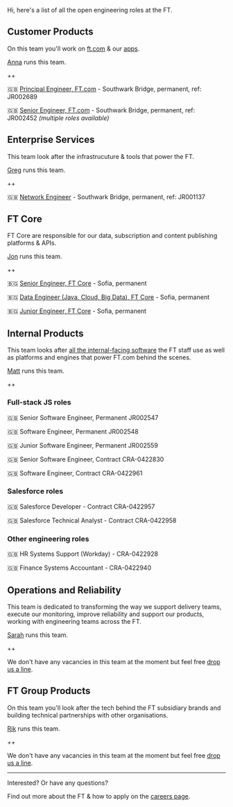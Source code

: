 
Hi, here's a list of all the open engineering roles at the FT.

## Customer Products

On this team you'll work on [ft.com](https://www.ft.com/) & our [apps](https://www.ft.com/tour/apps).

[Anna](https://twitter.com/annashipman) runs this team.

++

🇬🇧 [Principal Engineer, FT.com](https://ft.wd3.myworkdayjobs.com/FT_External_Careers/job/OSB-London-35-hours/Principal-Engineer_JR002689) - Southwark Bridge, permanent, ref: JR002689

🇬🇧 [Senior Engineer, FT.com](https://ft.wd3.myworkdayjobs.com/en-US/FT_External_Careers/job/OSB-London-35-hours/Senior-Engineer_JR002452) - Southwark Bridge, permanent, ref: JR002452 _(multiple roles available)_

## Enterprise Services

This team look after the infrastrucuture & tools that power the FT.

[Greg](https://twitter.com/greg_cope) runs this team.

++

🇬🇧 [Network Engineer](https://ft.wd3.myworkdayjobs.com/en-US/FT_External_Careers/job/OSB-London-35-hours/Full-stack-Engineer_JR001137) - Southwark Bridge, permanent, ref: JR001137

## FT Core

FT Core are responsible for our data, subscription and content publishing platforms & APIs.

[Jon](https://twitter.com/jonfurse) runs this team.

++

🇧🇬 [Senior Engineer, FT Core](https://stackoverflow.com/jobs/186848/senior-engineer-delivering-innovative-solutions-financial-times?a=e7F9GP17I7Fn6W9a) - Sofia, permanent

🇧🇬 [Data Engineer (Java, Cloud, Big Data), FT Core](https://stackoverflow.com/jobs/194264/data-engineer-python-sql-cloud-big-data-financial-times) - Sofia, permanent

🇧🇬 [Junior Engineer, FT Core](https://stackoverflow.com/jobs/186083/junior-engineer-to-join-the-ft-product-and-financial-times) - Sofia, permanent

## Internal Products

This team looks after [all the internal-facing software](http://matt.chadburn.co.uk/presentations/ip-all-hands.pdf) the FT staff use as well as platforms and engines that power FT.com behind the scenes.

[Matt](https://twitter.com/commuterjoy) runs this team.

++

### Full-stack JS roles

🇬🇧 Senior Software Engineer, Permanent JR002547

🇬🇧 Software Engineer, Permanent JR002548

🇬🇧 Junior Software Engineer, Permanent JR002559

🇬🇧 Senior Software Engineer, Contract CRA-0422830

🇬🇧 Software Engineer, Contract CRA-0422961

### Salesforce roles

🇬🇧 Salesforce Developer - Contract CRA-0422957

🇬🇧 Salesforce Technical Analyst - Contract CRA-0422958

### Other engineering roles

🇬🇧 HR Systems Support (Workday) - CRA-0422928

🇬🇧 Finance Systems Accountant - CRA-0422940


## Operations and Reliability

This team is dedicated to transforming the way we support delivery teams, execute our monitoring, improve reliability and support our products, working with engineering teams across the FT.

[Sarah](https://twitter.com/sarahjwells) runs this team.

++

We don't have any vacancies in this team at the moment but feel free [drop us a line](README.md#contact).

## FT Group Products

On this team you'll look after the tech behind the FT subsidiary brands and building technical partnerships with other organisations.

[Rik](https://twitter.com/rikstill) runs this team.

++

We don't have any vacancies in this team at the moment but feel free [drop us a line](README.md#contact).

----

Interested? Or have any questions?

Find out more about the FT & how to apply on the [careers page](README.md#contact).
